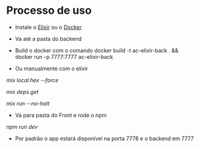 # Processo de uso 


- Instale o [Elixir](https://elixir-lang.org/install.html) ou o [Docker](https://www.docker.com/) 

- Va até a pasta do backend

- Build o docker com o comando docker build -t ac-elixir-back . && docker run -p 7777:7777 ac-elixir-back

- Ou manualmente com o elixir

*mix local.hex --force*

*mix deps.get* 

*mix run --no-halt*

- Va para pasta do Front e rode o npm 

*npm run dev*

- Por padrão o app estará disponível na porta 7778 e o backend em 7777